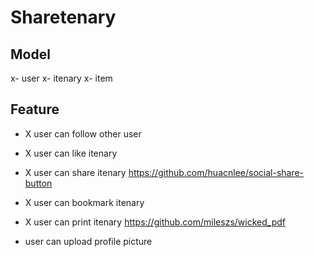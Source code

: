 # Sharetenary

## Model
x- user
x- itenary
x- item

## Feature
- X user can follow other user
- X user can like itenary

- X user can share itenary
	https://github.com/huacnlee/social-share-button
- X user can bookmark itenary
- X user can print itenary
	https://github.com/mileszs/wicked_pdf
- user can upload profile picture